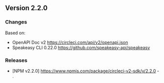 

## Version 2.2.0
### Changes
Based on:
- OpenAPI Doc v2 https://circleci.com/api/v2/openapi.json
- Speakeasy CLI 0.22.0 https://github.com/speakeasy-api/speakeasy
### Releases
- [NPM v2.2.0] https://www.npmjs.com/package/circleci-v2-sdk/v/2.2.0 - .